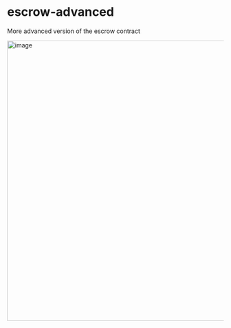 # escrow-advanced
More advanced version of the escrow contract

<img width="669" height="652" alt="image" src="https://github.com/user-attachments/assets/864e3b88-c9ff-4f5e-9e93-caffb212674e" />
